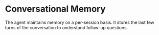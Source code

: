 # Conversational Memory

The agent maintains memory on a per-session basis. It stores the last few turns of the conversation to understand follow-up questions.